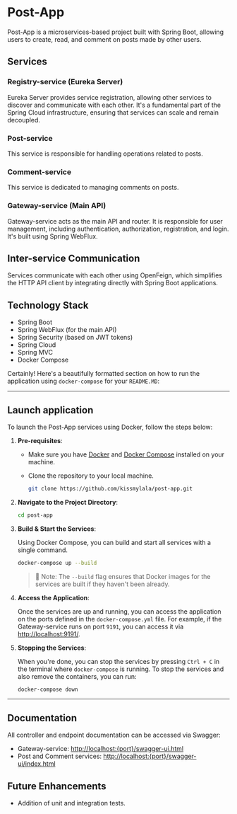 # Post-App

Post-App is a microservices-based project built with Spring Boot, allowing users to create, read, and comment on posts made by other users.

## Services

### Registry-service (Eureka Server)
Eureka Server provides service registration, allowing other services to discover and communicate with each other. It's a fundamental part of the Spring Cloud infrastructure, ensuring that services can scale and remain decoupled.

### Post-service
This service is responsible for handling operations related to posts.

### Comment-service
This service is dedicated to managing comments on posts.

### Gateway-service (Main API)
Gateway-service acts as the main API and router. It is responsible for user management, including authentication, authorization, registration, and login. It's built using Spring WebFlux.

## Inter-service Communication
Services communicate with each other using OpenFeign, which simplifies the HTTP API client by integrating directly with Spring Boot applications.

## Technology Stack
- Spring Boot
- Spring WebFlux (for the main API)
- Spring Security (based on JWT tokens)
- Spring Cloud
- Spring MVC
- Docker Compose

Certainly! Here's a beautifully formatted section on how to run the application using `docker-compose` for your `README.MD`:

---

## Launch application

To launch the Post-App services using Docker, follow the steps below:

1. **Pre-requisites**:
    - Make sure you have [Docker](https://www.docker.com/get-started) and [Docker Compose](https://docs.docker.com/compose/install/) installed on your machine.
    - Clone the repository to your local machine.

      ```bash
      git clone https://github.com/kissmylala/post-app.git
      ```

2. **Navigate to the Project Directory**:

    ```bash
    cd post-app
    ```

3. **Build & Start the Services**:

   Using Docker Compose, you can build and start all services with a single command.

    ```bash
    docker-compose up --build
    ```

   > 📌 Note: The `--build` flag ensures that Docker images for the services are built if they haven't been already.

4. **Access the Application**:

   Once the services are up and running, you can access the application on the ports defined in the `docker-compose.yml` file. For example, if the Gateway-service runs on port `9191`, you can access it via [http://localhost:9191/](http://localhost:9191/).

5. **Stopping the Services**:

   When you're done, you can stop the services by pressing `Ctrl + C` in the terminal where `docker-compose` is running. To stop the services and also remove the containers, you can run:

    ```bash
    docker-compose down
    ```

---



## Documentation
All controller and endpoint documentation can be accessed via Swagger:
- Gateway-service: [http://localhost:{port}/swagger-ui.html](http://localhost:{port}/swagger-ui.html)
- Post and Comment services: [http://localhost:{port}/swagger-ui/index.html](http://localhost:{port}/swagger-ui/index.html)

## Future Enhancements
- Addition of unit and integration tests.


